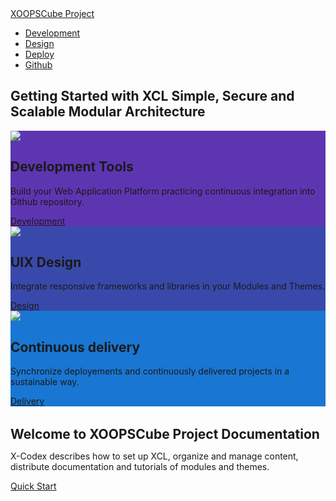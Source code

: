 <!-- english _coverpage.md -->
<div class="nav-header">
    <div class="navbar">
        <a href="#/ja/" class="logo"><span class="iconify" data-icon="uil:cube" data-inline="false"></span> XOOPSCube Project</a>
        <ul class="navmain">
        <li><a href="#/ja/development/" class="nav-links"><span class="iconify" data-icon="file-icons:devcontainer"></span> Development</a></li>
        <li><a href="#/ja/design/" class="nav-links"><span class="iconify" data-icon="ic:round-design-services"></span> Design</a></li>
        <li><a href="#/ja/delivery/" class="nav-links"><span class="iconify" data-icon="flat-color-icons:deployment"></span> Deploy</a></li>
        <li><a href="https://github.com/xoopscube" class="nav-links" target="_blank"><span class="iconify" data-icon="fe:github"></span> Github</a></li>
        </ul>
    </div>
</div>

<!-- Card -->
<div class="card-list">

<h2 class="hero-title">Getting Started with XCL Simple, Secure and Scalable Modular Architecture</h2>

<div class="study-card" style="background-color: #5E35B1">
    <div class="study-card-image"><img src="_media/xcl-dev-env.png"></div>
    <div class="study-blurb">
        <h2>Development Tools</h2>
        <p>Build your Web Application Platform practicing continuous integration into Github repository.</p>
        <span class="quick-start"><a href="#/ja/development/"><span class="iconify" data-icon="mdi:checkbox-marked-outline"></span> Development</a></span>
    </div>
</div>

<div class="study-card" style="background-color: #3949ab">
    <div class="study-card-image"><img src="_media/xcl-design.png"></div>
    <div class="study-blurb">
        <h2>UIX Design</h2>
        <p>Integrate responsive frameworks and libraries in your Modules and Themes.</p>
        <span class="quick-start"><a href="#/ja/design/"><span class="iconify" data-icon="mdi:arrow-right-bold-hexagon-outline"></span> Design</a></span>
    </div>
</div>

<div class="study-card" style="background-color: #1976d2">
    <div class="study-card-image"><img src="_media/xcl-deploy.png"></div>
    <div class="study-blurb">
        <h2>Continuous delivery</h2>
        <p>Synchronize deployements and continuously delivered projects in a sustainable way.</p>
        <span class="quick-start"><a href="#/ja/delivery/"><span class="iconify" data-icon="mdi:arrow-right-bold-hexagon-outline"></span> Delivery</a></span>
    </div>
</div>
<h2 style="margin:1.5em auto 0;">Welcome to XOOPSCube Project Documentation</h2>
<p>X-Codex describes how to set up XCL, organize and manage content, distribute documentation and tutorials of modules and themes.</p>
<span class="quick-start"><a href="#/ja/quick-start">Quick Start</a></span>
</div>
